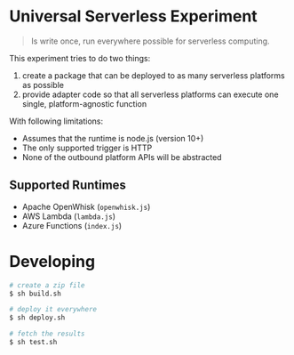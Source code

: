 # Universal Serverless Experiment

> Is write once, run everywhere possible for serverless computing.

This experiment tries to do two things:

1. create a package that can be deployed to as many serverless platforms as possible
2. provide adapter code so that all serverless platforms can execute one single, platform-agnostic function

With following limitations:

- Assumes that the runtime is node.js (version 10+)
- The only supported trigger is HTTP
- None of the outbound platform APIs will be abstracted

## Supported Runtimes

- Apache OpenWhisk (`openwhisk.js`)
- AWS Lambda (`lambda.js`)
- Azure Functions (`index.js`)

# Developing

```bash
# create a zip file
$ sh build.sh

# deploy it everywhere
$ sh deploy.sh

# fetch the results
$ sh test.sh
```
